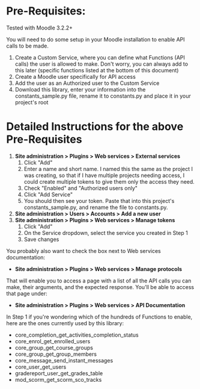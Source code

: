 # Pre-Requisites:

Tested with Moodle 3.2.2+

You will need to do some setup in your Moodle installation to enable API calls to be made.

1. Create a Custom Service, where you can define what Functions (API calls) the user is allowed to make.
Don't worry, you can always add to this later (specific functions listed at the bottom of this document)
2. Create a Moodle user specifically for API access
3. Add the user as an Authorized user to the Custom Service
4. Download this library, enter your information into the constants_sample.py file, rename it to constants.py and place it in your project's root

# Detailed Instructions for the above Pre-Requisites

1. **Site administration > Plugins > Web services > External services**
    1. Click "Add"
    2. Enter a name and short name. I named this the same as the project I was creating,
    so that if I have multiple projects needing access, I could create multiple tokens to give them only the access they need.
    3. Check "Enabled" and "Authorized users only"
    4. Click "Add Service"
    5. You should then see your token. Paste that into this project's constants_sample.py, and rename the file to constants.py.
2. **Site administration > Users > Accounts > Add a new user**
3. **Site administration > Plugins > Web services > Manage tokens**
    1. Click "Add"
    2. On the Service dropdown, select the service you created in Step 1
    3. Save changes

You probably also want to check the box next to Web services documentation:

* **Site administration > Plugins > Web services > Manage protocols**

That will enable you to access a page with a list of all the API calls you can make,
their arguments, and the expected response. You'll be able to access that page under:

* **Site administration > Plugins > Web services > API Documentation**

In Step 1 if you're wondering which of the hundreds of Functions to enable,
here are the ones currently used by this library:

* core_completion_get_activities_completion_status
* core_enrol_get_enrolled_users
* core_group_get_course_groups
* core_group_get_group_members
* core_message_send_instant_messages
* core_user_get_users
* gradereport_user_get_grades_table
* mod_scorm_get_scorm_sco_tracks
